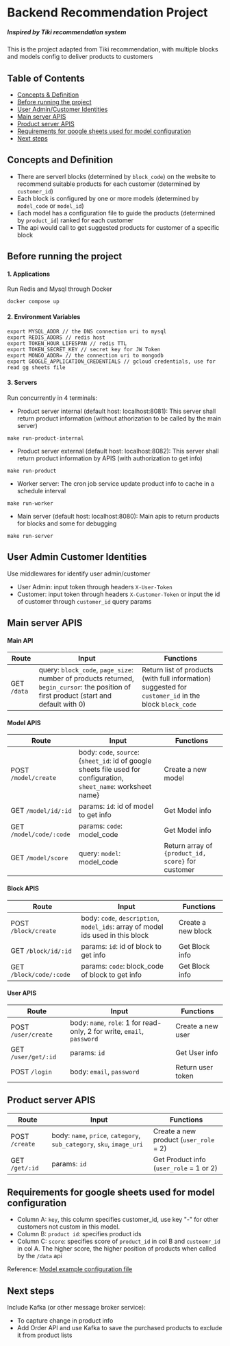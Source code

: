 # Backend Recommendation Project
##### Inspired by Tiki recommendation system

This is the project adapted from Tiki recommendation, with multiple blocks and models config to deliver products to customers

## Table of Contents
- [Concepts & Definition](#concepts-and-definition)
- [Before running the project](#before-running-the-project)
- [User Admin/Customer Identities](#user-admin-customer-identities)
- [Main server APIS](#main-server-apis)
- [Product server APIS](#product-server-apis)
- [Requirements for google sheets used for model configuration](#requirements-for-google-sheets-used-for-model-configuration)
- [Next steps](#next-steps)

## Concepts and Definition
- There are serverl blocks (determined by `block_code`) on the website to recommend suitable products for each customer (determined by `customer_id`)
- Each block is configured by one or more models (determined by `model_code` or `model_id`)
- Each model has a configuration file to guide the products (determined by `product_id`) ranked for each customer
- The api would call to get suggested products for customer of a specific block

## Before running the project
#### 1. Applications
Run Redis and Mysql through Docker
```
docker compose up
```
#### 2. Environment Variables
```
export MYSQL_ADDR // the DNS connection uri to mysql
export REDIS_ADDRS // redis host
export TOKEN_HOUR_LIFESPAN // redis TTL
export TOKEN_SECRET_KEY // secret key for JW Token
export MONGO_ADDR= // the connection uri to mongodb
export GOOGLE_APPLICATION_CREDENTIALS // gcloud credentials, use for read gg sheets file
```
#### 3. Servers
Run concurrently in 4 terminals:
- Product server internal (default host: localhost:8081): This server shall return product information (without athorization to be called by the main server)
```
make run-product-internal
```
- Product server external (default host: localhost:8082): This server shall return product information by APIS (with authorization to get info)
```
make run-product
```
- Worker server: The cron job service update product info to cache in a schedule interval
```
make run-worker
```
- Main server (default host: localhost:8080): Main apis to return products for blocks and some for debugging
```
make run-server
```

## User Admin Customer Identities
Use middlewares for identify user admin/customer
- User Admin: input token through headers `X-User-Token`
- Customer: input token through headers `X-Customer-Token` or input the id of customer through `customer_id` query params

## Main server APIS
#### Main API
| Route | Input | Functions |
| ------ | ------ | ------ |
| GET `/data` | query: `block_code`, `page_size`: number of products returned, `begin_cursor`: the position of first product (start and default with 0) | Return list of products (with full information) suggested for `customer_id` in the block `block_code` |
#### Model APIS
| Route | Input | Functions |
| ------ | ------ | ------ |
| POST `/model/create` | body: `code`, `source`: {`sheet_id`: id of google sheets file used for configuration, `sheet_name`: worksheet name}| Create a new model |
| GET `/model/id/:id` | params: `id`: id of model to get info | Get Model info |
| GET `/model/code/:code` | params: `code`: model_code | Get Model info |
| GET `/model/score` | query: `model`: model_code | Return array of `{product_id, score}` for customer |
#### Block APIS
| Route | Input | Functions |
| ------ | ------ | ------ |
| POST `/block/create` | body: `code`, `description`, `model_ids`: array of model ids used in this block| Create a new block |
| GET `/block/id/:id` | params: `id`: id of block to get info | Get Block info |
| GET `/block/code/:code` | params: `code`: block_code of block to get info | Get Block info |
#### User APIS
| Route | Input | Functions |
| ------ | ------ | ------ |
| POST `/user/create` | body: `name`, `role`: 1 for read-only, 2 for write, `email`, `password`| Create a new user |
| GET `/user/get/:id` | params: `id`| Get User info |
| POST `/login` | body: `email`, `password`| Return user token |

## Product server APIS
| Route | Input | Functions |
| ------ | ------ | ------ |
| POST `/create` | body: `name`, `price`, `category`, `sub_category`, `sku`, `image_uri`| Create a new product (`user_role` = 2)|
| GET `/get/:id` | params: `id`| Get Product info (`user_role` = 1 or 2) |

## Requirements for google sheets used for model configuration
- Column A: `key`, this column specifies customer_id, use key "-" for other customers not custom in this model.
- Column B: `product id`: specifies product ids
- Column C: `score`: specifies score of `product_id` in col B and `custoemr_id` in col A. The higher score, the higher position of products when called by the `/data` api

Reference: [Model example configuration file](https://docs.google.com/spreadsheets/d/1efmk3-azGTV_h0oLyUjXkYamZDzF3dxZvCstiI8c47s/edit#gid=0)

## Next steps
Include Kafka (or other message broker service):
- To capture change in product info
- Add Order API and use Kafka to save the purchased products to exclude it from product lists